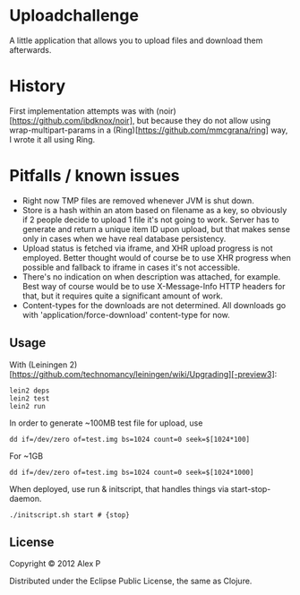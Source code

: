 # Uploadchallenge

A little application that allows you to upload files and download them afterwards.

# History

First implementation attempts was with (noir)[https://github.com/ibdknox/noir], but because they do not allow using
wrap-multipart-params in a (Ring)[https://github.com/mmcgrana/ring] way, I wrote it all using Ring.

# Pitfalls / known issues

  * Right now TMP files are removed whenever JVM is shut down.
  * Store is a hash within an atom based on filename as a key, so obviously if 2 people decide to upload 1 file it's not going to work. Server has to generate and return a unique item ID upon upload, but that makes sense only in cases when we have real database persistency.
  * Upload status is fetched via iframe, and XHR upload progress is not employed. Better thought would of course be to use XHR progress when possible and fallback to iframe in cases it's not accessible.
  * There's no indication on when description was attached, for example. Best way of course would be to use X-Message-Info HTTP headers for that, but it requires quite a significant amount of work.
  * Content-types for the downloads are not determined. All downloads go with 'application/force-download' content-type for now.

## Usage

With (Leiningen 2)[https://github.com/technomancy/leiningen/wiki/Upgrading][-preview3]:

    lein2 deps
    lein2 test
    lein2 run

In order to generate ~100MB test file for upload, use

```
dd if=/dev/zero of=test.img bs=1024 count=0 seek=$[1024*100]
```
For ~1GB

```
dd if=/dev/zero of=test.img bs=1024 count=0 seek=$[1024*1000]
```

When deployed, use run & initscript, that handles things via start-stop-daemon.

```
./initscript.sh start # {stop}
```

## License

Copyright © 2012 Alex P

Distributed under the Eclipse Public License, the same as Clojure.
